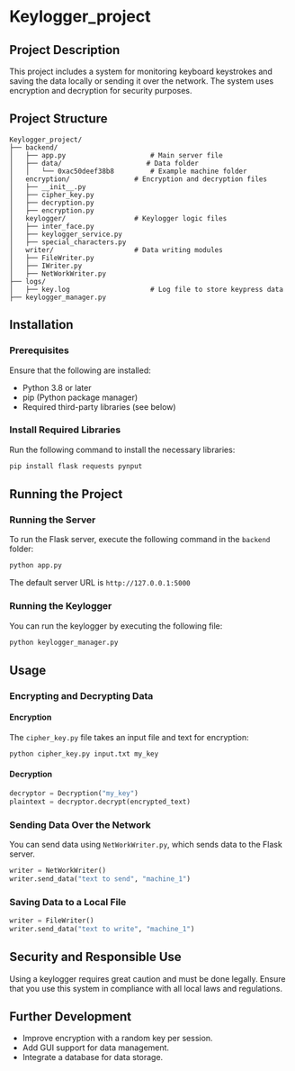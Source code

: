 # Keylogger_project

## Project Description

This project includes a system for monitoring keyboard keystrokes and saving the data locally or sending it over the network. The system uses encryption and decryption for security purposes.

## Project Structure

```
Keylogger_project/
├── backend/
│   ├── app.py                     # Main server file
│   ├── data/                     # Data folder
│   │   └── 0xac50deef38b8         # Example machine folder
│   encryption/                # Encryption and decryption files
│   ├── __init__.py
│   ├── cipher_key.py
│   ├── decryption.py
│   ├── encryption.py
│   keylogger/                 # Keylogger logic files
│   ├── inter_face.py
│   ├── keylogger_service.py
│   ├── special_characters.py
│   writer/                    # Data writing modules
│   ├── FileWriter.py
│   ├── IWriter.py
│   ├── NetWorkWriter.py
├── logs/
│   ├── key.log                    # Log file to store keypress data
├── keylogger_manager.py
```

## Installation

### Prerequisites

Ensure that the following are installed:
- Python 3.8 or later
- pip (Python package manager)
- Required third-party libraries (see below)

### Install Required Libraries

Run the following command to install the necessary libraries:

```bash
pip install flask requests pynput
```

## Running the Project

### Running the Server

To run the Flask server, execute the following command in the `backend` folder:

```bash
python app.py
```

The default server URL is `http://127.0.0.1:5000`

### Running the Keylogger

You can run the keylogger by executing the following file:

```bash
python keylogger_manager.py
```

## Usage

### Encrypting and Decrypting Data

#### Encryption

The `cipher_key.py` file takes an input file and text for encryption:

```bash
python cipher_key.py input.txt my_key
```

#### Decryption

```python
decryptor = Decryption("my_key")
plaintext = decryptor.decrypt(encrypted_text)
```

### Sending Data Over the Network

You can send data using `NetWorkWriter.py`, which sends data to the Flask server.

```python
writer = NetWorkWriter()
writer.send_data("text to send", "machine_1")
```

### Saving Data to a Local File

```python
writer = FileWriter()
writer.send_data("text to write", "machine_1")
```

## Security and Responsible Use

Using a keylogger requires great caution and must be done legally. Ensure that you use this system in compliance with all local laws and regulations.

## Further Development

- Improve encryption with a random key per session.
- Add GUI support for data management.
- Integrate a database for data storage.

